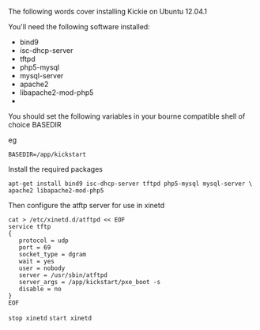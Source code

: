 The following words cover installing Kickie on Ubuntu 12.04.1

You'll need the following software installed:

* bind9
* isc-dhcp-server
* tftpd
* php5-mysql
* mysql-server
* apache2
* libapache2-mod-php5
* 

You should set the following variables in your bourne compatible shell of
choice
BASEDIR

eg

    BASEDIR=/app/kickstart

Install the required packages

    apt-get install bind9 isc-dhcp-server tftpd php5-mysql mysql-server \
    apache2 libapache2-mod-php5
 
Then configure the atftp server for use in xinetd

    cat > /etc/xinetd.d/atftpd << EOF
    service tftp
    {
       protocol = udp
       port = 69
       socket_type = dgram
       wait = yes
       user = nobody
       server = /usr/sbin/atftpd
       server_args = /app/kickstart/pxe_boot -s
       disable = no
    }
    EOF
`stop xinetd`
`start xinetd`



